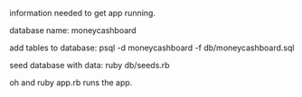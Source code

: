 information needed to get app running.

database name:
moneycashboard

add tables to database:
psql -d moneycashboard -f db/moneycashboard.sql

seed database with data:
ruby db/seeds.rb

oh and ruby app.rb runs the app.